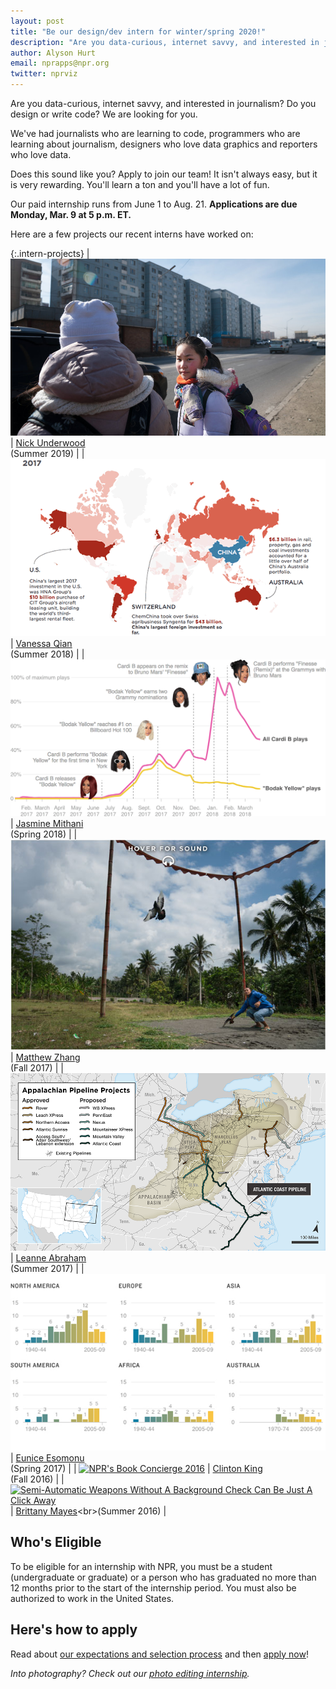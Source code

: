 ```yaml
---
layout: post
title: "Be our design/dev intern for winter/spring 2020!"
description: "Are you data-curious, internet savvy, and interested in journalism? Do you design or write code? We are looking for you."
author: Alyson Hurt
email: nprapps@npr.org
twitter: nprviz
---
```


Are you data-curious, internet savvy, and interested in journalism? Do you design or write code? We are looking for you.

We've had journalists who are learning to code, programmers who are learning about journalism, designers who love data graphics and reporters who love data.

Does this sound like you? Apply to join our team! It isn't always easy, but it is very rewarding. You'll learn a ton and you'll have a lot of fun.

Our paid internship runs from June 1 to Aug. 21. **Applications are due Monday, Mar. 9 at 5 p.m. ET.**

Here are a few projects our recent interns have worked on:

{:.intern-projects}
| [![Mongolia: Losing The Eternal Blue Sky](/img/mongolia.jpg)](https://apps.npr.org/mongolia/) | [Nick Underwood](https://twitter.com/mulletmapping)<br>(Summer 2019) |
| [![China Unbound: What An Emboldened China Means For The World](/img/posts/intern-china.png)](https://www.npr.org/2018/10/02/653312942/china-unbound-what-an-emboldened-china-means-for-the-world) | [Vanessa Qian](https://twitter.com/qian_v)<br>(Summer 2018) |
| [![The Business Of Being Cardi B](/img/intern-app-charti-b.png)](https://www.npr.org/sections/therecord/2018/04/05/599592959/the-business-of-being-cardi-b) | [Jasmine Mithani](https://twitter.com/jazzmyth)<br>(Spring 2018) |
| [![The Pigeon Racers Of Indonesia](/img/posts/intern-app-hoversound.jpg)](https://www.npr.org/sections/parallels/2017/11/03/561560174/the-pigeon-racers-of-indonesia) | [Matthew Zhang](https://twitter.com/_mazhang)<br>(Fall 2017) |
| [![Natural Gas Building Boom Fuels Climate Worries, Enrages Landowners](/img/posts/intern-app-pipeline.png)](http://www.npr.org/2017/07/17/536708576/natural-gas-building-boom-fuels-climate-worries-enrages-landowners) | [Leanne Abraham](https://twitter.com/LeanneFaybraham)<br>(Summer 2017) |
| [![Find Out What New Viruses Are Emerging In Your Backyard](/img/posts/intern-pandemics.jpg)](http://www.npr.org/sections/goatsandsoda/2017/02/07/512634375/map-find-out-what-new-viruses-are-emerging-in-your-backyard) | [Eunice Esomonu](https://twitter.com/3u_nice)<br>(Spring 2017) |
| [![NPR's Book Concierge 2016](/img/posts/intern-book-concierge.jpg)](http://apps.npr.org/best-books-2016/) | [Clinton King](https://twitter.com/clintonjking)<br>(Fall 2016) |
| [![Semi-Automatic Weapons Without A Background Check Can Be Just A Click Away](/img/posts/intern-armslist.png)](http://www.npr.org/sections/alltechconsidered/2016/06/17/482483537/semi-automatic-weapons-without-a-background-check-can-be-just-a-click-away) | [Brittany Mayes](https://twitter.com/BritRenee_)<br>(Summer 2016) |

## Who's Eligible

To be eligible for an internship with NPR, you must be a student (undergraduate or graduate) or a person who has graduated no more than 12 months prior to the start of the internship period. You must also be authorized to work in the United States.

## Here's how to apply

Read about [our expectations and selection process](/2015/10/14/how-to-apply.html) and then [apply now](https://recruiting.ultipro.com/NAT1011NATPR/JobBoard/fc254a05-d68e-44c0-a2ba-267380d146ba/OpportunityDetail?opportunityId=a4fff6b3-5d71-465c-acf2-ba9bf187a9c5)!

*Into photography? Check out our [photo editing internship](/2020/02/13/summer-2020-photo-internship.html).*
